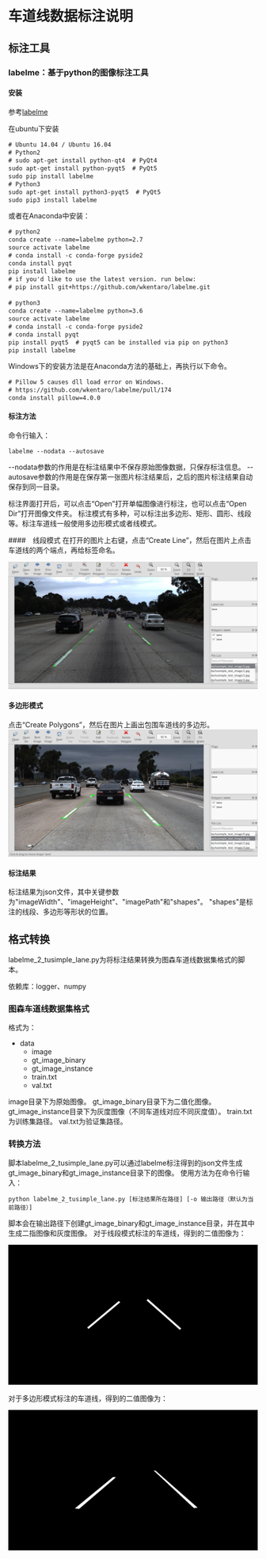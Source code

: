 # 车道线数据标注说明

## 标注工具
### labelme：基于python的图像标注工具
#### 安装
参考[labelme](https://github.com/wkentaro/labelme)

在ubuntu下安装
```
# Ubuntu 14.04 / Ubuntu 16.04
# Python2
# sudo apt-get install python-qt4  # PyQt4
sudo apt-get install python-pyqt5  # PyQt5
sudo pip install labelme
# Python3
sudo apt-get install python3-pyqt5  # PyQt5
sudo pip3 install labelme
```

或者在Anaconda中安装：
```
# python2
conda create --name=labelme python=2.7
source activate labelme
# conda install -c conda-forge pyside2
conda install pyqt
pip install labelme
# if you'd like to use the latest version. run below:
# pip install git+https://github.com/wkentaro/labelme.git

# python3
conda create --name=labelme python=3.6
source activate labelme
# conda install -c conda-forge pyside2
# conda install pyqt
pip install pyqt5  # pyqt5 can be installed via pip on python3
pip install labelme
```

Windows下的安装方法是在Anaconda方法的基础上，再执行以下命令。
```
# Pillow 5 causes dll load error on Windows.
# https://github.com/wkentaro/labelme/pull/174
conda install pillow=4.0.0
```

#### 标注方法
命令行输入：
```
labelme --nodata --autosave
```
--nodata参数的作用是在标注结果中不保存原始图像数据，只保存标注信息。
--autosave参数的作用是在保存第一张图片标注结果后，之后的图片标注结果自动保存到同一目录。

标注界面打开后，可以点击“Open”打开单幅图像进行标注，也可以点击“Open Dir”打开图像文件夹。
标注模式有多种，可以标注出多边形、矩形、圆形、线段等。标注车道线一般使用多边形模式或者线模式。

####　线段模式
在打开的图片上右键，点击“Create Line”，然后在图片上点击车道线的两个端点，再给标签命名。

![标注线段](labelme-line.png)

#### 多边形模式
点击“Create Polygons”，然后在图片上画出包围车道线的多边形。
![标注多边形](labelme-polygon.png)

#### 标注结果
标注结果为json文件，其中关键参数为"imageWidth"、"imageHeight"、"imagePath"和"shapes"。
"shapes"是标注的线段、多边形等形状的位置。

## 格式转换
labelme_2_tusimple_lane.py为将标注结果转换为图森车道线数据集格式的脚本。

依赖库：logger、numpy

### 图森车道线数据集格式
格式为：
- data
  - image
  - gt_image_binary
  - gt_image_instance
  - train.txt
  - val.txt

image目录下为原始图像。
gt_image_binary目录下为二值化图像。
gt_image_instance目录下为灰度图像（不同车道线对应不同灰度值）。
train.txt为训练集路径。
val.txt为验证集路径。

### 转换方法
脚本labelme_2_tusimple_lane.py可以通过labelme标注得到的json文件生成gt_image_binary和gt_image_instance目录下的图像。
使用方法为在命令行输入：
```
python labelme_2_tusimple_lane.py [标注结果所在路径] [-o 输出路径（默认为当前路径）]
```
脚本会在输出路径下创建gt_image_binary和gt_image_instance目录，并在其中生成二指图像和灰度图像。
对于线段模式标注的车道线，得到的二值图像为：

![线段模式标注得到的二值图像](line.png)

对于多边形模式标注的车道线，得到的二值图像为：

![多边形模式标注得到的二值图像](polygon.png)